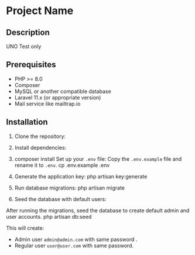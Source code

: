 
# Project Name

## Description

UNO Test only 

## Prerequisites

- PHP >= 8.0
- Composer
- MySQL or another compatible database
- Laravel 11.x (or appropriate version)
- Mail service like mailtrap.io

## Installation

1. Clone the repository:
2. Install dependencies:
3. composer install Set up your `.env` file:
Copy the `.env.example` file and rename it to `.env`.
cp .env.example .env
4. Generate the application key:
php artisan key:generate
5. Run database migrations:
php artisan migrate

6. Seed the database with default users:

After running the migrations, seed the database to create default admin and user accounts.
php artisan db:seed

This will create:
- Admin user `admin@admin.com` with same password .
- Regular user `user@user.com` with same password.
